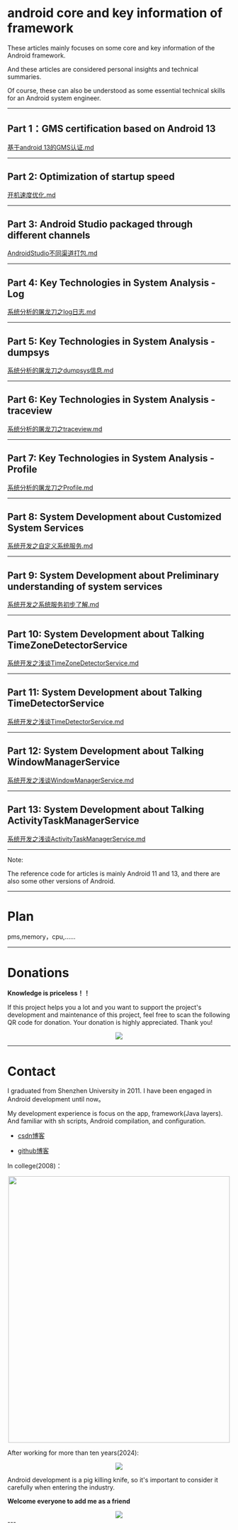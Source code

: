 # android core and key information of framework


These articles mainly focuses on some core and key information of the Android framework.

And these articles are considered personal insights and technical summaries.

Of course, these can also be understood as some essential technical skills for an Android system engineer.


---

## Part 1：GMS certification based on Android 13
[基于android 13的GMS认证.md](./专题一_基于android_13的GMS认证/基于android_13的GMS认证.md)

---

## Part 2: Optimization of startup speed
[开机速度优化.md](./专题二_开机速度优化/开机速度优化.md)

---

## Part 3: Android Studio packaged through different channels
[AndroidStudio不同渠道打包.md](./专题三_AndroidStudio不同渠道打包/AndroidStudio不同渠道打包.md)

---

## Part 4: Key Technologies in System Analysis - Log
[系统分析的屠龙刀之log日志.md](./专题四_系统分析的屠龙刀之log日志/系统分析的屠龙刀之log日志.md)

---

## Part 5: Key Technologies in System Analysis - dumpsys
[系统分析的屠龙刀之dumpsys信息.md](./专题五_系统分析的屠龙刀之dumpsys信息/系统分析的屠龙刀之dumpsys信息.md)

---

## Part 6: Key Technologies in System Analysis - traceview
[系统分析的屠龙刀之traceview.md](./专题六_系统分析的屠龙刀之traceview/系统分析的屠龙刀之traceview.md)

---

## Part 7: Key Technologies in System Analysis -Profile
[系统分析的屠龙刀之Profile.md](./专题七_系统分析的屠龙刀之Profile/系统分析的屠龙刀之Profile.md)

---

## Part 8: System Development about Customized System Services
[系统开发之自定义系统服务.md](./专题八_系统开发之自定义系统服务/系统开发之自定义系统服务.md)

---

## Part 9: System Development about Preliminary understanding of system services
[系统开发之系统服务初步了解.md](./专题九_系统开发之系统服务初步了解/系统开发之系统服务初步了解.md)

---

## Part 10: System Development about Talking TimeZoneDetectorService
[系统开发之浅谈TimeZoneDetectorService.md](./专题十_系统开发之浅谈TimeZoneDetectorService/系统开发之浅谈TimeZoneDetectorService.md)

---

## Part 11: System Development about Talking TimeDetectorService
[系统开发之浅谈TimeDetectorService.md](./专题十一_系统开发之浅谈TimeDetectorService/系统开发之浅谈TimeDetectorService.md)

---

## Part 12: System Development about Talking WindowManagerService
[系统开发之浅谈WindowManagerService.md](./专题十二_系统开发之浅谈WindowManagerService/系统开发之浅谈WindowManagerService.md)

---

## Part 13: System Development about Talking ActivityTaskManagerService
[系统开发之浅谈ActivityTaskManagerService.md](./专题十三_系统开发之浅谈ActivityTaskManagerService/系统开发之浅谈ActivityTaskManagerService.md)

---

Note: 

The reference code for articles is mainly Android 11 and 13, and there are also some other versions of Android.

---

# Plan
pms,memory，cpu,......


---
# Donations

**Knowledge is priceless！！**

If this project helps you a lot and you want to support the project's development and maintenance of this project, feel free to scan the following QR code for donation. Your donation is highly appreciated. Thank you!

<div align=center>
<img src=".\Images\donate.png">
<div align=left>

---

# Contact

I graduated from Shenzhen University in 2011. I have been engaged in Android development until now。

My development experience is focus on the app, framework(Java layers). And familiar with sh scripts, Android compilation, and configuration.


- [csdn博客](https://blog.csdn.net/hfreeman2008)

- [github博客](https://github.com/hfreeman2008)


In college(2008)：

<div align=center>
<img src=".\Images\2008年大学.png" width=500 height=600>
<div align=left>


After working for more than ten years(2024):

<div align=center>
<img src=".\Images\2024年工作时的照片.png">
<div align=left>

Android development is a pig killing knife, so it's important to consider it carefully when entering the industry.


**Welcome everyone to add me as a friend**
<div align=center>
<img src=".\Images\weixin_hxm_001.png">
<div align=left>
---